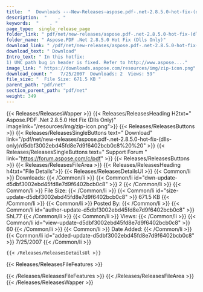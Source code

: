 ```yaml
---
title:  "  Downloads ---New-Releases-aspose.pdf-.net-2.8.5.0-hot-fix-(dlls-only) . " 
description:  "    . " 
keywords:  "    . " 
page_type:  single_release_page
folder_link: " pdf/net/new-releases/aspose.pdf-.net-2.8.5.0-hot-fix-(dlls-only)/"
folder_name: " Aspose.PDF .Net 2.8.5.0 Hot Fix (Dlls Only)"
download_link: " /pdf/net/new-releases/aspose.pdf-.net-2.8.5.0-hot-fix-(dlls-only)/d5dbf3002ebd45fd8e7d9f6402bcb0c8"
download_text: " Download"
Intro_text: " In this hotfix:
1) UNC path bug in header is fixed. Refer to http://www.aspose...."
image_link: " https://downloads.aspose.com/resources/img/zip-icon.png"
download_count: "   7/25/2007  Downloads: 2  Views: 59"
file_size: "  File Size: 671.5 KB "
parent_path: "pdf/net"
section_parent_path: "pdf/net"
weight: 349 
---
```


{{< Releases/ReleasesWapper >}}
  {{< Releases/ReleasesHeading H2txt=" Aspose.PDF .Net 2.8.5.0 Hot Fix (Dlls Only)" imagelink="/resources/img/zip-icon.png">}}
  {{< Releases/ReleasesButtons >}}
    {{< Releases/ReleasesSingleButtons text=" Download" link="/pdf/net/new-releases/aspose.pdf-.net-2.8.5.0-hot-fix-(dlls-only)/d5dbf3002ebd45fd8e7d9f6402bcb0c8%20%20" >}}
    {{< Releases/ReleasesSingleButtons text=" Support Forum " link="https://forum.aspose.com/c/pdf" >}}
  {{< Releases/ReleasesButtons >}}
  {{< Releases/ReleasesFileArea >}}
    {{< Releases/ReleasesHeading h4txt="File Details">}}
    {{< Releases/ReleasesDetailsUl >}}
            {{< Common/li  >}} Downloads: {{< /Common/li >}} 
      {{< Common/li id="dwn-update-d5dbf3002ebd45fd8e7d9f6402bcb0c8" >}} 2 {{< /Common/li >}} 
      {{< Common/li  >}} File Size: {{< /Common/li >}} 
      {{< Common/li id="size-update-d5dbf3002ebd45fd8e7d9f6402bcb0c8" >}} 671.5 KB {{< /Common/li >}} 
      {{< Common/li  >}} Posted By: {{< /Common/li >}} 
      {{< Common/li id="author-update-d5dbf3002ebd45fd8e7d9f6402bcb0c8" >}} ShL77 {{< /Common/li >}} 
      {{< Common/li  >}} Views: {{< /Common/li >}} 
      {{< Common/li id="view-update-d5dbf3002ebd45fd8e7d9f6402bcb0c8" >}} 60 {{< /Common/li >}} 
      {{< Common/li  >}} Date Added: {{< /Common/li >}} 
      {{< Common/li id="added-update-d5dbf3002ebd45fd8e7d9f6402bcb0c8" >}} 7/25/2007 {{< /Common/li >}} 

    {{< /Releases/ReleasesDetailsUl >}}

  {{< Releases/ReleasesFileFeatures >}}
      
  {{< /Releases/ReleasesFileFeatures >}}
 {{< /Releases/ReleasesFileArea >}}
{{< /Releases/ReleasesWapper >}}


